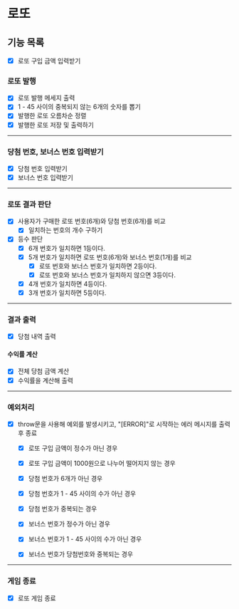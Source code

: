 # 로또

## 기능 목록

- [x] 로또 구입 금액 입력받기

### 로또 발행

- [x] 로또 발행 메세지 출력
- [x] 1 - 45 사이의 중복되지 않는 6개의 숫자를 뽑기
- [x] 발행한 로또 오름차순 정렬
- [x] 발행한 로또 저장 및 출력하기

---

### 당첨 번호, 보너스 번호 입력받기

- [x] 당첨 번호 입력받기
- [x] 보너스 번호 입력받기

---

### 로또 결과 판단

- [x] 사용자가 구매한 로또 번호(6개)와 당첨 번호(6개)를 비교
  - [x] 일치하는 번호의 개수 구하기
- [x] 등수 판단
  - [x] 6개 번호가 일치하면 1등이다.
  - [x] 5개 번호가 일치하면 로또 번호(6개)와 보너스 번호(1개)를 비교
    - [x] 로또 번호와 보너스 번호가 일치하면 2등이다.
    - [x] 로또 번호와 보너스 번호가 일치하지 않으면 3등이다.
  - [x] 4개 번호가 일치하면 4등이다.
  - [x] 3개 번호가 일치하면 5등이다.

---

### 결과 출력

- [x] 당첨 내역 출력

#### 수익률 계산

- [x] 전체 당첨 금액 계산
- [x] 수익률을 계산해 출력

---

### 예외처리

- [x] throw문을 사용해 예외를 발생시키고, "[ERROR]"로 시작하는 에러 메시지를 출력 후 종료

  - [x] 로또 구입 금액이 정수가 아닌 경우
  - [x] 로또 구입 금액이 1000원으로 나누어 떨어지지 않는 경우

  - [x] 당첨 번호가 6개가 아닌 경우
  - [x] 당첨 번호가 1 - 45 사이의 수가 아닌 경우
  - [x] 당첨 번호가 중복되는 경우

  - [x] 보너스 번호가 정수가 아닌 경우
  - [x] 보너스 번호가 1 - 45 사이의 수가 아닌 경우
  - [x] 보너스 번호가 당첨번호와 중복되는 경우

---

### 게임 종료

- [x] 로또 게임 종료
